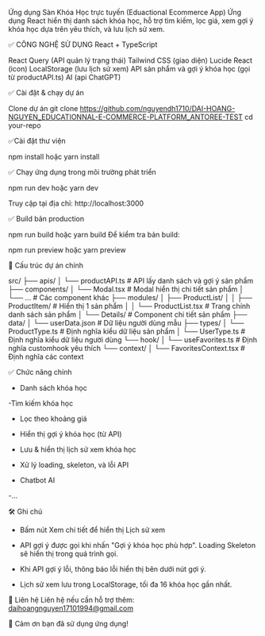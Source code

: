 Ứng dụng Sàn Khóa Học trực tuyến (Eduactional Ecommerce App)
Ứng dụng React hiển thị danh sách khóa học, hỗ trợ tìm kiếm, lọc giá, xem gợi ý khóa học dựa trên yêu thích, và lưu lịch sử xem.

✅ CÔNG NGHỆ SỬ DỤNG
React + TypeScript

React Query (API quản lý trạng thái)
Tailwind CSS (giao diện)
Lucide React (icon)
LocalStorage (lưu lịch sử xem)
API sản phẩm và gợi ý khóa học (gọi từ productAPI.ts)
AI (api ChatGPT)

✅ Cài đặt & chạy dự án

Clone dự án
git clone https://github.com/nguyendh1710/DAI-HOANG-NGUYEN_EDUCATIONNAL-E-COMMERCE-PLATFORM_ANTOREE-TEST
cd your-repo
 
✅Cài đặt thư viện

npm install hoặc yarn install

✅ Chạy ứng dụng trong môi trường phát triển

npm run dev hoặc yarn dev

Truy cập tại địa chỉ:
http://localhost:3000

✅ Build bản production

npm run build hoặc yarn build
Để kiểm tra bản build:

npm run preview hoặc yarn preview

📂 Cấu trúc dự án chính

src/
├── apis/
│   └── productAPI.ts         # API lấy danh sách và gợi ý sản phẩm
├── components/
│   └── Modal.tsx             # Modal hiển thị chi tiết sản phẩm
│   └── ...                   # Các component khác
├── modules/
│   ├── ProductList/
│   │   ├── ProductItem/      # Hiển thị 1 sản phẩm
│   │   └── ProductList.tsx   # Trang chính danh sách sản phẩm
│   └── Details/              # Component chi tiết sản phẩm
├── data/
│ └── userData.json           # Dữ liệu người dùng mẫu
├── types/
│   └── ProductType.ts       # Định nghĩa kiểu dữ liệu sản phẩm
│   └──  UserType.ts         # Định nghĩa kiểu dữ liệu người dùng
└── hook/
│   └── useFavorites.ts      # Định nghĩa customhook yêu thích
└── context/
│   └── FavoritesContext.tsx # Định nghĩa các context


✅ Chức năng chính

- Danh sách khóa học

-Tìm kiếm khóa học

- Lọc theo khoảng giá

- Hiển thị gợi ý khóa học (từ API)

- Lưu & hiển thị lịch sử xem khóa học

- Xử lý loading, skeleton, và lỗi API

- Chatbot AI

-...

🛠️ Ghi chú
- Bấm nút Xem chi tiết để hiển thị Lịch sử xem

- API gợi ý được gọi khi nhấn "Gợi ý khóa học phù hợp". Loading Skeleton sẽ hiển thị trong quá trình gọi.

- Khi API gợi ý lỗi, thông báo lỗi hiển thị bên dưới nút gợi ý.

- Lịch sử xem lưu trong LocalStorage, tối đa 16 khóa học gần nhất.

📩 Liên hệ
Liên hệ nếu cần hỗ trợ thêm:
daihoangnguyen17101994@gmail.com

🎉 Cảm ơn bạn đã sử dụng ứng dụng!